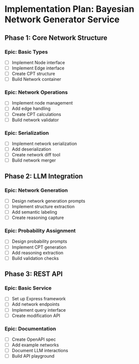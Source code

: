 # Implementation Plan: Bayesian Network Generator Service

## Phase 1: Core Network Structure
### Epic: Basic Types
- [ ] Implement Node interface
- [ ] Implement Edge interface
- [ ] Create CPT structure
- [ ] Build Network container

### Epic: Network Operations
- [ ] Implement node management
- [ ] Add edge handling
- [ ] Create CPT calculations
- [ ] Build network validator

### Epic: Serialization
- [ ] Implement network serialization
- [ ] Add deserialization
- [ ] Create network diff tool
- [ ] Build network merger

## Phase 2: LLM Integration
### Epic: Network Generation
- [ ] Design network generation prompts
- [ ] Implement structure extraction
- [ ] Add semantic labeling
- [ ] Create reasoning capture

### Epic: Probability Assignment
- [ ] Design probability prompts
- [ ] Implement CPT generation
- [ ] Add reasoning extraction
- [ ] Build validation checks

## Phase 3: REST API
### Epic: Basic Service
- [ ] Set up Express framework
- [ ] Add network endpoints
- [ ] Implement query interface
- [ ] Create modification API

### Epic: Documentation
- [ ] Create OpenAPI spec
- [ ] Add example networks
- [ ] Document LLM interactions
- [ ] Build API playground
